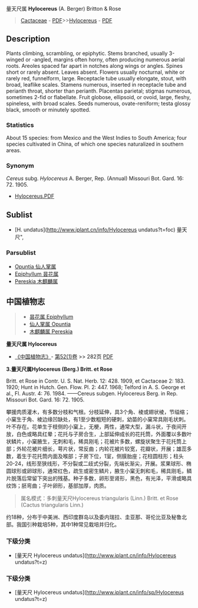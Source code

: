 量天尺属 **Hylocereus** (A. Berger) Britton & Rose

> [Cactaceae](http://www.iplant.cn/info/Cactaceae?t=foc) - [PDF](http://www.iplant.cn/foc/pdf/Cactaceae.pdf)>>[Hylocereus](http://www.iplant.cn/info/Hylocereus?t=foc) - [PDF](http://www.iplant.cn/foc/pdf/Hylocereus.pdf)

## Description

Plants climbing, scrambling, or epiphytic. Stems branched, usually 3-winged or -angled, margins often horny, often producing numerous aerial roots. Areoles spaced far apart in notches along wings or angles. Spines short or rarely absent. Leaves absent. Flowers usually nocturnal, white or rarely red, funnelform, large. Receptacle tube usually elongate, stout, with broad, leaflike scales. Stamens numerous, inserted in receptacle tube and perianth throat, shorter than perianth. Placentas parietal; stigmas numerous, sometimes 2-fid or flabellate. Fruit globose, ellipsoid, or ovoid, large, fleshy, spineless, with broad scales. Seeds numerous, ovate-reniform; testa glossy black, smooth or minutely spotted.

### Statistics
About 15 species: from Mexico and the West Indies to South America; four species cultivated in China, of which one species naturalized in southern areas.

### Synonym
*Cereus* subg. *Hylocereus* A. Berger, Rep. (Annual) Missouri Bot. Gard. 16: 72. 1905.

* [Hylocereus.PDF](http://www.iplant.cn/foc/pdf/Hylocereus.pdf)

## Sublist

* [H.  undatus](http://www.iplant.cn/info/Hylocereus undatus?t=foc) 量天尺",

### Parsublist

* [Opuntia  仙人掌属](http://www.iplant.cn/info/Opuntia?t=foc)
* [Epiphyllum  昙花属](http://www.iplant.cn/info/Epiphyllum?t=foc)
* [Pereskia  木麒麟属](http://www.iplant.cn/info/Pereskia?t=foc)

## 中国植物志

> * [昙花属  Epiphyllum](http://www.iplant.cn/info/Epiphyllum?t=z)
> * [仙人掌属  Opuntia](http://www.iplant.cn/info/Opuntia?t=z)
> * [木麒麟属  Pereskia](http://www.iplant.cn/info/Pereskia?t=z)

**量天尺属 Hylocereus**

* [《中国植物志》](http://www.iplant.cn/frps)- [第52(1)卷](http://www.iplant.cn/frps/vol/52(1)) >> 282页 [PDF](http://www.iplant.cn/frps/pdf/52(1)/282y.pdf)

**3.量天尺属Hylocereus (Berg.) Britt. et Rose**

Britt. et Rose in Contr. U. S. Nat. Herb. 12: 428. 1909, et Cactaceae 2: 183. 1920; Hunt in Hutch. Gen. Flow. Pl. 2: 447. 1968; Telford in A. S. George et al., Fl. Austr. 4: 76. 1984. ——Cereus subgen. Hylocereus Berg. in Rep. Missouri Bot. Gard. 16: 72. 1905.

攀援肉质灌木，有多数分枝和气根。分枝延伸，具3个角、棱或翅状棱，节缢缩；小窠生于角、棱边缘凹缺处，有1至少数粗短的硬刺，幼苗的小窠常具刚毛状刺。叶不存在。花单生于枝侧的小窠上，无梗，两性，通常大型，漏斗状，于夜间开放，白色或略具红晕；花托与子房合生，上部延伸成长的花托筒，外面覆以多数叶状鳞片，小窠腋生，无刺和毛，稀具刚毛；花被片多数，螺旋状聚生于花托筒上部；外轮花被片细长，萼片状，常反曲；内轮花被片较宽，花瓣状，开展；雄蕊多数，着生于花托筒内面及喉部；子房下位，1室，侧膜胎座；花柱圆柱形；柱头20-24，线形至狭线形，不分裂或二歧式分裂，先端长渐尖，开展。浆果球形、椭圆球形或卵球形，通常红色，疏生或密生鳞片，腋生小窠无刺和毛，稀具刚毛，鳞片脱落后常留下突出的残基。种子多数，卵形至肾形，黑色，有光泽，平滑或略具纹饰；胚弯曲；子叶卵形，基部加厚，肉质。

> 属名模式：多刺量天尺Hylocereus triangularis (Linn.) Britt. et Rose (Cactus triangularis Linn.)

约18种，分布于中美洲、西印度群岛以及委内瑞拉、圭亚那、哥伦比亚及秘鲁北部。我国引种栽培5种，其中1种常见栽培并归化。

### 下级分类
* [量天尺  Hylocereus undatus](http://www.iplant.cn/info/Hylocereus undatus?t=z)

### 下级分类
* [量天尺  Hylocereus undatus](http://www.iplant.cn/info/sp/Hylocereus undatus?t=z)
